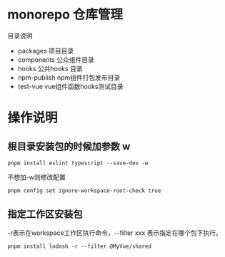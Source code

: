 # monorepo 仓库管理

目录说明

- packages 项目目录
- components 公众组件目录
- hooks 公共hooks 目录
- npm-publish npm组件打包发布目录
- test-vue vue组件函数hooks测试目录

# 操作说明
## 根目录安装包的时候加参数 w
```
pnpm install eslint typescript --save-dev -w
```
不想加-w则修改配置
```
pnpm config set ignore-workspace-root-check true
```

## 指定工作区安装包
-r表示在workspace工作区执行命令，--filter xxx 表示指定在哪个包下执行。
```
pnpm install lodash -r --filter @MyVue/shared
```